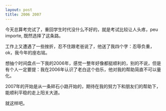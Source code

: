 ```yaml
---
layout: post
title: 2006 2007
---
```


今天总算考完试了，重回学生时代没什么不好的，就是考试比较让人头疼，peu importe, 既然选择了这条路。

工作上又遭遇了一些挫折，忍不住跟老爸说了，他送了我四个字：忍辱负重，ok，我今年的座右铭。

想抽个时间盘点一下我的2006年，感觉一整年好像都挺顺利的，别的不说，但是有个人一定要提：我在2006年认识了老白这个伯乐，他对我的帮助简直不可以量化。

2007年的开始是从一条碎石小路开始的，期待在我的努力下和朋友们的帮助下，能顺利平稳的走上阳关大道。

就这样吧。
